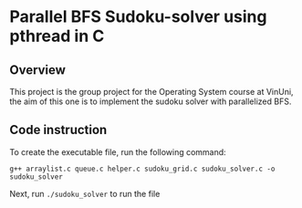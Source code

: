 # Parallel BFS Sudoku-solver using pthread in C

## Overview

This project is the group project for the Operating System course at VinUni, the aim of this one is to implement the sudoku solver with parallelized BFS.

## Code instruction

To create the executable file, run the following command:

`g++ arraylist.c queue.c helper.c sudoku_grid.c sudoku_solver.c -o sudoku_solver`

Next, run `./sudoku_solver` to run the file
